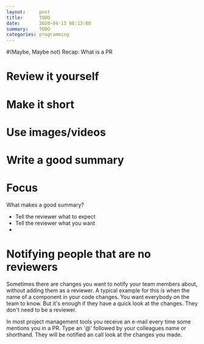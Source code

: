 ```yaml
---
layout:     post
title:      TODO
date:       2020-04-13 08:13:00
summary:    TODO
categories: programming
---
```


#(Maybe, Maybe not) Recap: What is a PR



# Review it yourself

# Make it short

# Use images/videos  

# Write a good summary 

# Focus


What makes a good summary?
- Tell the reviewer what to expect
- Tell the reviewer what you want
- 

# Notifying people that are no reviewers
Sometimes there are changes you want to notify your team members about, without adding them as a reviewer. 
A typical example for this is when the name of a component in your code changes. 
You want everybody on the team to know. 
But it's enough if they have a quick look at the changes.
They don't need to be a reviewer. 

In most project management tools you receive an e-mail every time some mentions you in a PR. 
Type an '@' followed by your colleagues name or shorthand. 
They will be notified an call look at the changes you made.

